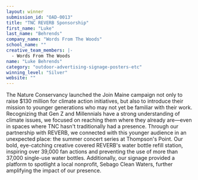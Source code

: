 ```yaml
---
layout: winner
submission_id: "OAD-0013"
title: "TNC REVERB Sponsorship"
first_name: "Luke"
last_name: "Behrends"
company_name: "Words From The Woods"
school_name: ""
creative_team_members: |-
  - Words From The Woods
name: "Luke Behrends"
category: "outdoor-advertising-signage-posters-etc"
winning_level: "Silver"
website: ""
---
```


The Nature Conservancy launched the Join Maine campaign not only to raise $130 million for climate action initiatives, but also to introduce their mission to younger generations who may not yet be familiar with their work. Recognizing that Gen Z and Millennials have a strong understanding of climate issues, we focused on reaching them where they already are—even in spaces where TNC hasn't traditionally had a presence. Through our partnership with REVERB, we connected with this younger audience in an unexpected place: the summer concert series at Thompson's Point. Our bold, eye-catching creative covered REVERB's water bottle refill station, inspiring over 39,000 fan actions and preventing the use of more than 37,000 single-use water bottles. Additionally, our signage provided a platform to spotlight a local nonprofit, Sebago Clean Waters, further amplifying the impact of our presence.
